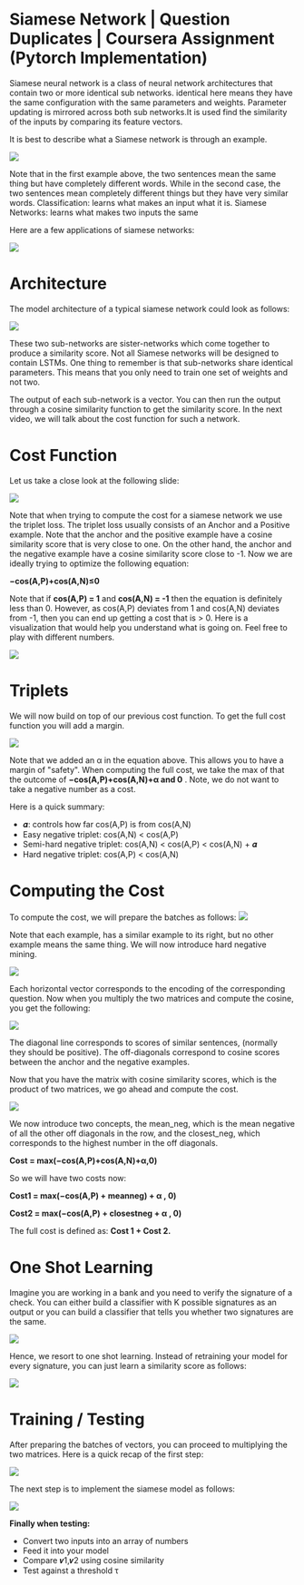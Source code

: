 # Siamese Network | Question Duplicates | Coursera Assignment (Pytorch Implementation)

Siamese neural network is a class of neural network architectures that contain two or more identical sub networks. identical here means they have the same configuration with the same parameters and weights. Parameter updating is mirrored across both sub networks.It is used find the similarity of the inputs by comparing its feature vectors.

It is best to describe what a Siamese network is through an example.

![](https://lh3.googleusercontent.com/keep-bbsk/AGk0z-PvIduqpwRi33YbyAk2G61lkPf7BVZIbU9aBcec4ZYDE1XyCvN0PtADBU1zqNqC4kcg9TJOeYIJqxj9m6lEwdeSOvMDx1tk1ye9bdw)

Note that in the first example above, the two sentences mean the same thing but have completely different words. While in the second case, the two sentences mean completely different things but they have very similar words.
Classification: learns what makes an input what it is.
Siamese Networks: learns what makes two inputs the same

Here are a few applications of siamese networks:

![](https://lh3.googleusercontent.com/keep-bbsk/AGk0z-NYjZ19RZdWj5VxoG-8PW9uZkg-v7buY0Edg2WX9UBSBeyBwn9FjKZRH3AprKBRRnjweZtsipp8U0S4Dc7WnQtzQe411DcuSwUHXsM)

 
# Architecture

The model architecture of a typical siamese network could look as follows:

![](https://lh5.googleusercontent.com/mq5rono3IYQ-TJTvtt8IFDlukh2quL90ts4CXb36Do8EmHrqVBu-nHywgLIrboUd-0LUPYLjSaPJKmP7MTcXauiaefKIYCKjkvMYdDbVe51R3VMOlEuu7v-VP3D2yHqPzwBumj9s)

These two sub-networks are sister-networks which come together to produce a similarity score. Not all Siamese networks will be designed to contain LSTMs. One thing to remember is that sub-networks share identical parameters. This means that you only need to train one set of weights and not two.

The output of each sub-network is a vector. You can then run the output through a cosine similarity function to get the similarity score. In the next video, we will talk about the cost function for such a network.

# Cost Function

Let us take a close look at the following slide:

![](https://lh3.googleusercontent.com/keep-bbsk/AGk0z-MvTR8IJpVV1FZu8uLu6dS-1md9DIk6qxkASMbTM4GE8dwhpjyOeo4RWsCSYTPmpLt0P-y1liTCT8OH0v5M8b9H1P4YGNgJgSBrVVA)


Note that when trying to compute the cost for a siamese network we use the triplet loss. The triplet loss usually consists of an Anchor and a Positive example. Note that the anchor and the positive example have a cosine similarity score that is very close to one. On the other hand, the anchor and the negative example have a cosine similarity score close to -1. Now we are ideally trying to optimize the following equation:

__−cos(A,P)+cos(A,N)≤0__

Note that if __cos(A,P) = 1__ and __cos(A,N) = -1__ then the equation is definitely less than 0. However, as cos(A,P) deviates from 1 and cos(A,N) deviates from -1, then you can end up getting a cost that is > 0. Here is a visualization that would help you understand what is going on. Feel free to play with different numbers.

![](https://lh3.googleusercontent.com/keep-bbsk/AGk0z-O2bRH27eBfjSjKVcf1nCXLskP93tAfDIblZJvxDtzUl8Ue594cjtmOpLoXV2nKemd8eZ8Ad-HYMGPRyU0yQqY0LoNlFgw0XZWz-0k)

# Triplets

We will now build on top of our previous cost function. To get the full cost function you will add a margin.

![](https://lh3.googleusercontent.com/keep-bbsk/AGk0z-OR-X8_XqZS6Kih_TW7IfuoSz0VdN1I6d7fgoZcXeiZvbw54M2CvpqZ3lVCTUAUl05hxuJV3K4LwZAjX2DetAJdEC9y7MLJhdp3rEs)

Note that we added an α in the equation above. This allows you to have a margin of "safety".  When computing the full cost, we take the max of that the outcome of __−cos(A,P)+cos(A,N)+α and 0__ . Note, we do not want to take a negative number as a cost.

Here is a quick summary:

* 𝜶: controls how far cos(A,P) is from cos(A,N)
* Easy negative triplet: cos(A,N) < cos(A,P)
* Semi-hard negative triplet:  cos(A,N) < cos(A,P) < cos(A,N) + 𝜶 
* Hard negative triplet: cos(A,P) < cos(A,N)

# Computing the Cost

To compute the cost, we will prepare the batches as follows:
![](https://lh3.googleusercontent.com/keep-bbsk/AGk0z-N7bJkj4ZuAaEBlxK-lvykLfGsw6aWFgGEFnUbQi5MXnAeTko7P2mLR1tJQsUoew6-xFCNh4iUmSDbuhxt7OSpQZoWjyvE62Ybm0y4)

Note that each example, has a similar example to its right, but no other example means the same thing. We will now introduce hard negative mining.

![](https://lh3.googleusercontent.com/keep-bbsk/AGk0z-MiDxzsaIxEZVxKQ_cy1_HQtRSXljjh9k_sPNwTaS4uNk3Vu4XV10a4knzrN0VqxozzVZNP6QHRvA61iSOYIOLEtik1jwszyFiALJE)

Each horizontal vector corresponds to the encoding of the corresponding question. Now when you multiply the two matrices and compute the cosine, you get the following:

![](https://lh3.googleusercontent.com/keep-bbsk/AGk0z-Ol0JU9NbwaTP3pKT3onNktyambx0NvvJETK87U0ZZwBonv5Vgh8XuhfC0Q2A1BgAgXUwOshenTAGltCLPyNzRnZKPe_Nr6WZCtquo)

The diagonal line corresponds to scores of similar sentences, (normally they should be positive). The off-diagonals correspond to cosine scores between the anchor and the negative examples.

Now that you have the matrix with cosine similarity scores, which is the product of two matrices, we go ahead and compute the cost.

![](https://lh3.googleusercontent.com/keep-bbsk/AGk0z-OGP_OLQg8UfjHwcxt1StKGodkFywQjTNgZfEKQz7lINWiNhe0h7k-PsupXXyLXdj8CLUFd7GR14pmzbzbxXJECddeOJgllfesgyKo)

We now introduce two concepts, the mean_neg, which is the mean negative of all the other off diagonals in the row, and the closest_neg, which corresponds to the highest number in the off diagonals.

__Cost = max(−cos(A,P)+cos(A,N)+α,0)__

So we will have two costs now:

__Cost1 = max(−cos(A,P) + meanneg) + α , 0)__

__Cost2 = max(−cos(A,P) + closestneg + α , 0)__

The full cost is defined as: __Cost 1 + Cost 2.__

# One Shot Learning

Imagine you are working in a bank and you need to verify the signature of a check. You can either build a classifier with K possible signatures as an output or you can build a classifier that tells you whether two signatures are the same.

![](https://lh3.googleusercontent.com/keep-bbsk/AGk0z-OWkAnaBbsYGw4sgtOK690X4WRpHle_ZWABWmyB1PE7HxE13Xdji536lURjB4HlpNcyuKoF8iAyv0qKuBLs3I71uEfBwsICJQAA5rM)

Hence, we resort to one shot learning. Instead of retraining your model for every signature, you can just learn a similarity score as follows:

![](https://lh3.googleusercontent.com/keep-bbsk/AGk0z-MyztOs8-fe4p0Dq8bMHPqRhKWtpfFOfPzzYa2syxKNHoLbsPBTXnJZBjVw-dz-d5XEUejHmwWWbed36fenETPxi88wnU2rFvW9kHQ)

# Training / Testing

After preparing the batches of vectors, you can proceed to multiplying the two matrices. Here is a quick recap of the first step:

![](https://lh5.googleusercontent.com/lrZLjl-bWE7D5w72bPKBDTkM8vfxnaKo0ThJbv3Ys3AfUcsgwMLZv98dYHxd69ko31crjug-yivlk8iBom1HnFVhhJS7DiT0O0_BSRTnpcNpPTsE-xb4azOcOoc9wXcLWiu7zgfK)

The next step is to implement the siamese model as follows:

![](https://lh6.googleusercontent.com/5BJXNkYw7KuJTJJVx6fhCBKvS2GFwAozUESLS4BaUULQFf5x2XMivI1UGmh13nzNk8-N0EybPhho05hmZUcbSyEub2OVsG-GGq5H_yCJ2HxE_9-fvijlhaIMKUaTtMrYOnyvHWK-)

__Finally when testing:__
* Convert two inputs into an array of numbers
* Feed it into your model
* Compare 𝒗1,𝒗2 using cosine similarity
* Test against a threshold τ


